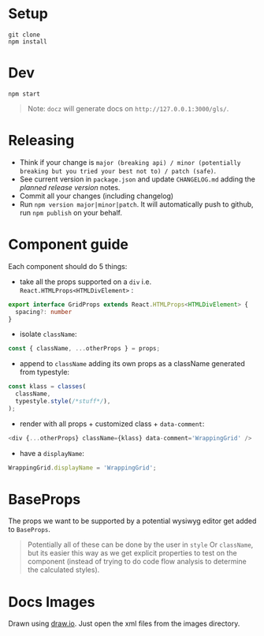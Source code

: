 # Setup
```
git clone
npm install
```

# Dev
```
npm start
```

> Note: `docz` will generate docs on `http://127.0.0.1:3000/gls/`. 

# Releasing
* Think if your change is `major (breaking api) / minor (potentially breaking but you tried your best not to) / patch (safe)`.
* See current version in `package.json` and update `CHANGELOG.md` adding the *planned release version* notes.
* Commit all your changes (including changelog)
* Run `npm version major|minor|patch`. It will automatically push to github, run `npm publish` on your behalf.

# Component guide 
Each component should do 5 things: 
* take all the props supported on a `div` i.e. `React.HTMLProps<HTMLDivElement>` :
```ts
export interface GridProps extends React.HTMLProps<HTMLDivElement> {
  spacing?: number
}
```
* isolate `className`:
```ts
const { className, ...otherProps } = props;
```
* append to `className` adding its own props as a className generated from typestyle:
```ts
const klass = classes(
  className,
  typestyle.style(/*stuff*/),
);
```
* render with all props + customized class + `data-comment`:
```ts
<div {...otherProps} className={klass} data-comment='WrappingGrid' />
```
* have a `displayName`: 
```ts
WrappingGrid.displayName = 'WrappingGrid';
```

# BaseProps
The props we want to be supported by a potential wysiwyg editor get added to `BaseProps`. 

> Potentially all of these can be done by the user in `style` Or `className`, but its easier this way as we get explicit properties to test on the component (instead of trying to do code flow analysis to determine the calculated styles).

# Docs Images

Drawn using [draw.io](https://draw.io). Just open the xml files from the images directory.
